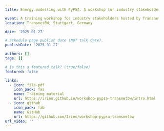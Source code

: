 ```yaml
---
title: Energy modelling with PyPSA. A workshop for industry stakeholders

event: A training workshop for industry stakeholders hosted by TransnetBW (RESILIENT project)
location: TransnetBW, Stuttgart, Germany

date: '2025-01-27'

# Schedule page publish date (NOT talk date).
publishDate: '2025-01-27'

authors: []
tags: []

# Is this a featured talk? (true/false)
featured: false

links:
  - icon: file-pdf
    icon_pack: fas
    name: Training material
    url: https://irieo.github.io/workshop-pypsa-transnetbw/intro.html
  - icon: github
    icon_pack: fab
    name: GitHub
    url: https://github.com/Irieo/workshop-pypsa-transnetbw
url_video: ''
---
```


